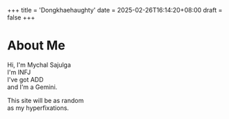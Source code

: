 +++
title = 'Dongkhaehaughty'
date = 2025-02-26T16:14:20+08:00
draft = false
+++

# About Me

Hi, I'm Mychal Sajulga  
I'm INFJ  
I've got ADD  
and I'm a Gemini. 

This site will be as random  
as my hyperfixations.

